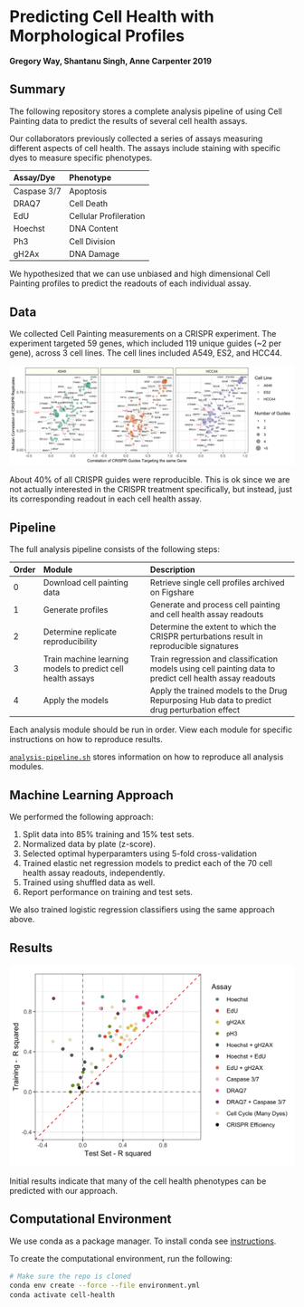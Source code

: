 # Predicting Cell Health with Morphological Profiles

**Gregory Way, Shantanu Singh, Anne Carpenter 2019**

## Summary

The following repository stores a complete analysis pipeline of using Cell Painting data to predict the results of several cell health assays.

Our collaborators previously collected a series of assays measuring different aspects of cell health.
The assays include staining with specific dyes to measure specific phenotypes.

| Assay/Dye | Phenotype |
| :-- | :-------- |
| Caspase 3/7 | Apoptosis |
| DRAQ7 | Cell Death |
| EdU | Cellular Profileration |
| Hoechst | DNA Content |
| Ph3 | Cell Division |
| gH2Ax | DNA Damage |

We hypothesized that we can use unbiased and high dimensional Cell Painting profiles to predict the readouts of each individual assay.

## Data

We collected Cell Painting measurements on a CRISPR experiment.
The experiment targeted 59 genes, which included 119 unique guides (~2 per gene), across 3 cell lines.
The cell lines included A549, ES2, and HCC44.

![CRISPR Correlation](https://raw.githubusercontent.com/broadinstitute/cell-health/master/2.replicate-reproducibility/figures/guide_correlation.png)

About 40% of all CRISPR guides were reproducible.
This is ok since we are not actually interested in the CRISPR treatment specifically, but instead, just its corresponding readout in each cell health assay.

## Pipeline

The full analysis pipeline consists of the following steps:

| Order | Module | Description |
| :---- | :----- | :---------- | 
| 0 | Download cell painting data | Retrieve single cell profiles archived on Figshare |
| 1 | Generate profiles | Generate and process cell painting and cell health assay readouts |
| 2 | Determine replicate reproducibility | Determine the extent to which the CRISPR perturbations result in reproducible signatures |
| 3 | Train machine learning models to predict cell health assays | Train regression and classification models using cell painting data to predict cell health assay readouts |
| 4 | Apply the models | Apply the trained models to the Drug Repurposing Hub data to predict drug perturbation effect |

Each analysis module should be run in order.
View each module for specific instructions on how to reproduce results.

[`analysis-pipeline.sh`](analysis-pipeline.sh) stores information on how to reproduce all analysis modules.

## Machine Learning Approach

We performed the following approach:

1. Split data into 85% training and 15% test sets.
2. Normalized data by plate (z-score).
3. Selected optimal hyperparamters using 5-fold cross-validation
4. Trained elastic net regression models to predict each of the 70 cell health assay readouts, independently.
5. Trained using shuffled data as well.
6. Report performance on training and test sets.

We also trained logistic regression classifiers using the same approach above.

## Results

![Regression Model Performance](https://raw.githubusercontent.com/broadinstitute/cell-health/master/3.train/figures/performance_summary_rsquared_assay.png)

Initial results indicate that many of the cell health phenotypes can be predicted with our approach.

## Computational Environment

We use conda as a package manager.
To install conda see [instructions](https://docs.conda.io/en/latest/miniconda.html).

To create the computational environment, run the following:

```sh
# Make sure the repo is cloned
conda env create --force --file environment.yml
conda activate cell-health
```
